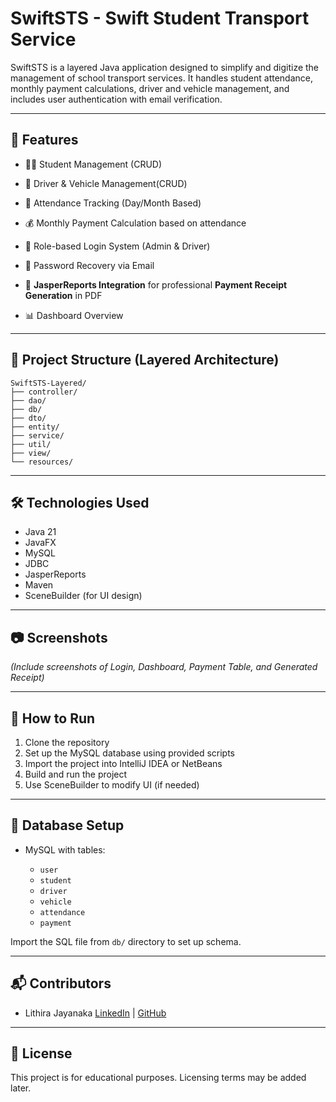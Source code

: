 # SwiftSTS - Swift Student Transport Service

SwiftSTS is a layered Java application designed to simplify and digitize the management of school transport services. It handles student attendance, monthly payment calculations, driver and vehicle management, and includes user authentication with email verification.

---

## 🚀 Features

* 🧑‍🎓 Student Management (CRUD)

* 🚌 Driver & Vehicle Management(CRUD)

* 📅 Attendance Tracking (Day/Month Based)

* 💰 Monthly Payment Calculation based on attendance

* 🔐 Role-based Login System (Admin & Driver)

* 📩 Password Recovery via Email

* 🧾 **JasperReports Integration** for professional **Payment Receipt Generation** in PDF

* 📊 Dashboard Overview

---

## 📁 Project Structure (Layered Architecture)

```
SwiftSTS-Layered/
├── controller/
├── dao/
├── db/
├── dto/
├── entity/
├── service/
├── util/
├── view/
└── resources/
```

---

## 🛠 Technologies Used

* Java 21
* JavaFX
* MySQL
* JDBC
* JasperReports
* Maven 
* SceneBuilder (for UI design)

---

## 📷 Screenshots

*(Include screenshots of Login, Dashboard, Payment Table, and Generated Receipt)*

---

## 🔧 How to Run

1. Clone the repository
2. Set up the MySQL database using provided scripts
3. Import the project into IntelliJ IDEA or NetBeans
4. Build and run the project
5. Use SceneBuilder to modify UI (if needed)

---

## 📄 Database Setup

* MySQL with tables:

    * `user`
    * `student`
    * `driver`
    * `vehicle`
    * `attendance`
    * `payment`

Import the SQL file from `db/` directory to set up schema.

---

## 📬 Contributors

* Lithira Jayanaka
  [LinkedIn](https://www.linkedin.com/in/yourprofile) | [GitHub](https://github.com/yourusername)

---

## 📃 License

This project is for educational purposes. Licensing terms may be added later.
